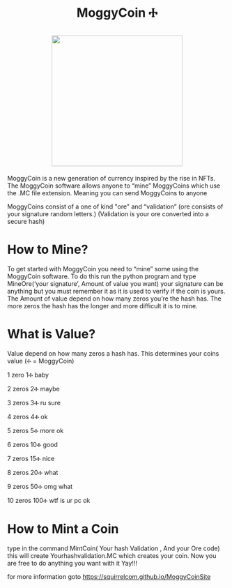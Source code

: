 <h1 align="center">
MoggyCoin Ⰰ  
<br/><br/>
<img src="https://raw.githubusercontent.com/squirrelcom/MoggyCoin-old/main/Moggycoinlogo.png" width="300"/>
</h1>

MoggyCoin is a new generation of currency inspired by the rise in NFTs. The MoggyCoin software allows anyone to “mine” MoggyCoins which use the .MC file extension. Meaning you can send MoggyCoins to anyone

MoggyCoins consist of a one of kind "ore" and “validation” (ore consists of your signature random letters.) (Validation is your ore converted into a secure hash)

<h1>
  How to Mine?
</h1>

To get started with MoggyCoin you need to “mine” some using the MoggyCoin software. To do this run the python program and type MineOre(‘your signature’, Amount of value you want) your signature can be anything
but you must remember it as it is used to verify if the coin is yours. The Amount of value depend on how many zeros you’re the hash has. The more zeros the hash has the longer and more difficult it is to mine.

<h1>
What is Value?
</h1>

Value depend on how many zeros a hash has. This determines your coins value (Ⰰ = MoggyCoin)

1 zero 1Ⰰ baby

2 zeros 2Ⰰ maybe

3 zeros 3Ⰰ ru sure

4 zeros 4Ⰰ ok

5 zeros 5Ⰰ more ok

6 zeros 10Ⰰ good

7 zeros 15Ⰰ nice

8 zeros 20Ⰰ what

9 zeros 50Ⰰ omg what

10 zeros 100Ⰰ wtf is ur pc ok

<h1>
How to Mint a Coin
</h1>
type in the command MintCoin( Your hash Validation , And your Ore code) this will create Yourhashvalidation.MC which creates your coin. Now you are free to do anything you want with it Yay!!!

for more information goto https://squirrelcom.github.io/MoggyCoinSite
